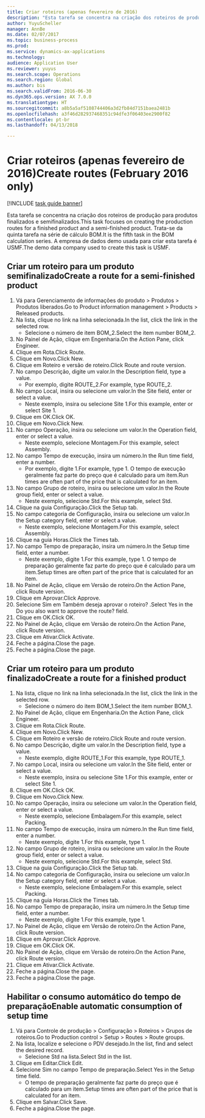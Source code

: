```yaml
--- 
title: Criar roteiros (apenas fevereiro de 2016)
description: "Esta tarefa se concentra na criação dos roteiros de produção para produtos finalizados e semifinalizados."
author: YuyuScheller
manager: AnnBe
ms.date: 02/07/2017
ms.topic: business-process
ms.prod: 
ms.service: dynamics-ax-applications
ms.technology: 
audience: Application User
ms.reviewer: yuyus
ms.search.scope: Operations
ms.search.region: Global
ms.author: bis
ms.search.validFrom: 2016-06-30
ms.dyn365.ops.version: AX 7.0.0
ms.translationtype: HT
ms.sourcegitcommit: a8b5a5af5108744406a3d2fb84d7151baea2481b
ms.openlocfilehash: a3f46d282937468351c94dfe3f06403ee2900f82
ms.contentlocale: pt-br
ms.lasthandoff: 04/13/2018

---
```

# <a name="create-routes-february-2016-only"></a><span data-ttu-id="e7d27-103">Criar roteiros (apenas fevereiro de 2016)</span><span class="sxs-lookup"><span data-stu-id="e7d27-103">Create routes (February 2016 only)</span></span>

[!INCLUDE [task guide banner](../../includes/task-guide-banner.md)]

<span data-ttu-id="e7d27-104">Esta tarefa se concentra na criação dos roteiros de produção para produtos finalizados e semifinalizados.</span><span class="sxs-lookup"><span data-stu-id="e7d27-104">This task focuses on creating the production routes for a finished product and a semi-finished product.</span></span> <span data-ttu-id="e7d27-105">Trata-se da quinta tarefa na série de cálculo BOM.</span><span class="sxs-lookup"><span data-stu-id="e7d27-105">It is the fifth task in the BOM calculation series.</span></span> <span data-ttu-id="e7d27-106">A empresa de dados demo usada para criar esta tarefa é USMF.</span><span class="sxs-lookup"><span data-stu-id="e7d27-106">The demo data company used to create this task is USMF.</span></span>


## <a name="create-a-route-for-a-semi-finished-product"></a><span data-ttu-id="e7d27-107">Criar um roteiro para um produto semifinalizado</span><span class="sxs-lookup"><span data-stu-id="e7d27-107">Create a route for a semi-finished product</span></span>
1. <span data-ttu-id="e7d27-108">Vá para Gerenciamento de informações do produto > Produtos > Produtos liberados.</span><span class="sxs-lookup"><span data-stu-id="e7d27-108">Go to Product information management > Products > Released products.</span></span>
2. <span data-ttu-id="e7d27-109">Na lista, clique no link na linha selecionada.</span><span class="sxs-lookup"><span data-stu-id="e7d27-109">In the list, click the link in the selected row.</span></span>
    * <span data-ttu-id="e7d27-110">Selecione o número de item BOM_2.</span><span class="sxs-lookup"><span data-stu-id="e7d27-110">Select the item number BOM_2.</span></span>  
3. <span data-ttu-id="e7d27-111">No Painel de Ação, clique em Engenharia.</span><span class="sxs-lookup"><span data-stu-id="e7d27-111">On the Action Pane, click Engineer.</span></span>
4. <span data-ttu-id="e7d27-112">Clique em Rota.</span><span class="sxs-lookup"><span data-stu-id="e7d27-112">Click Route.</span></span>
5. <span data-ttu-id="e7d27-113">Clique em Novo.</span><span class="sxs-lookup"><span data-stu-id="e7d27-113">Click New.</span></span>
6. <span data-ttu-id="e7d27-114">Clique em Roteiro e versão de roteiro.</span><span class="sxs-lookup"><span data-stu-id="e7d27-114">Click Route and route version.</span></span>
7. <span data-ttu-id="e7d27-115">No campo Descrição, digite um valor.</span><span class="sxs-lookup"><span data-stu-id="e7d27-115">In the Description field, type a value.</span></span>
    * <span data-ttu-id="e7d27-116">Por exemplo, digite ROUTE_2.</span><span class="sxs-lookup"><span data-stu-id="e7d27-116">For example, type ROUTE_2.</span></span>  
8. <span data-ttu-id="e7d27-117">No campo Local, insira ou selecione um valor.</span><span class="sxs-lookup"><span data-stu-id="e7d27-117">In the Site field, enter or select a value.</span></span>
    * <span data-ttu-id="e7d27-118">Neste exemplo, insira ou selecione Site 1.</span><span class="sxs-lookup"><span data-stu-id="e7d27-118">For this example, enter or select Site 1.</span></span>  
9. <span data-ttu-id="e7d27-119">Clique em OK.</span><span class="sxs-lookup"><span data-stu-id="e7d27-119">Click OK.</span></span>
10. <span data-ttu-id="e7d27-120">Clique em Novo.</span><span class="sxs-lookup"><span data-stu-id="e7d27-120">Click New.</span></span>
11. <span data-ttu-id="e7d27-121">No campo Operação, insira ou selecione um valor.</span><span class="sxs-lookup"><span data-stu-id="e7d27-121">In the Operation field, enter or select a value.</span></span>
    * <span data-ttu-id="e7d27-122">Neste exemplo, selecione Montagem.</span><span class="sxs-lookup"><span data-stu-id="e7d27-122">For this example, select Assembly.</span></span>  
12. <span data-ttu-id="e7d27-123">No campo Tempo de execução, insira um número.</span><span class="sxs-lookup"><span data-stu-id="e7d27-123">In the Run time field, enter a number.</span></span>
    * <span data-ttu-id="e7d27-124">Por exemplo, digite 1.</span><span class="sxs-lookup"><span data-stu-id="e7d27-124">For example, type 1.</span></span> <span data-ttu-id="e7d27-125">O tempo de execução geralmente faz parte do preço que é calculado para um item.</span><span class="sxs-lookup"><span data-stu-id="e7d27-125">Run times are often part of the price that is calculated for an item.</span></span>  
13. <span data-ttu-id="e7d27-126">No campo Grupo de roteiro, insira ou selecione um valor.</span><span class="sxs-lookup"><span data-stu-id="e7d27-126">In the Route group field, enter or select a value.</span></span>
    * <span data-ttu-id="e7d27-127">Neste exemplo, selecione Std.</span><span class="sxs-lookup"><span data-stu-id="e7d27-127">For this example, select Std.</span></span>  
14. <span data-ttu-id="e7d27-128">Clique na guia Configuração.</span><span class="sxs-lookup"><span data-stu-id="e7d27-128">Click the Setup tab.</span></span>
15. <span data-ttu-id="e7d27-129">No campo categoria de Configuração, insira ou selecione um valor.</span><span class="sxs-lookup"><span data-stu-id="e7d27-129">In the Setup category field, enter or select a value.</span></span>
    * <span data-ttu-id="e7d27-130">Neste exemplo, selecione Montagem.</span><span class="sxs-lookup"><span data-stu-id="e7d27-130">For this example, select Assembly.</span></span>  
16. <span data-ttu-id="e7d27-131">Clique na guia Horas.</span><span class="sxs-lookup"><span data-stu-id="e7d27-131">Click the Times tab.</span></span>
17. <span data-ttu-id="e7d27-132">No campo Tempo de preparação, insira um número.</span><span class="sxs-lookup"><span data-stu-id="e7d27-132">In the Setup time field, enter a number.</span></span>
    * <span data-ttu-id="e7d27-133">Neste exemplo, digite 1.</span><span class="sxs-lookup"><span data-stu-id="e7d27-133">For this example, type 1.</span></span> <span data-ttu-id="e7d27-134">O tempo de preparação geralmente faz parte do preço que é calculado para um item.</span><span class="sxs-lookup"><span data-stu-id="e7d27-134">Setup times are often part of the price that is calculated for an item.</span></span>  
18. <span data-ttu-id="e7d27-135">No Painel de Ação, clique em Versão de roteiro.</span><span class="sxs-lookup"><span data-stu-id="e7d27-135">On the Action Pane, click Route version.</span></span>
19. <span data-ttu-id="e7d27-136">Clique em Aprovar.</span><span class="sxs-lookup"><span data-stu-id="e7d27-136">Click Approve.</span></span>
20. <span data-ttu-id="e7d27-137">Selecione Sim em Também deseja aprovar o roteiro? .</span><span class="sxs-lookup"><span data-stu-id="e7d27-137">Select Yes in the Do you also want to approve the route? field.</span></span>
21. <span data-ttu-id="e7d27-138">Clique em OK.</span><span class="sxs-lookup"><span data-stu-id="e7d27-138">Click OK.</span></span>
22. <span data-ttu-id="e7d27-139">No Painel de Ação, clique em Versão de roteiro.</span><span class="sxs-lookup"><span data-stu-id="e7d27-139">On the Action Pane, click Route version.</span></span>
23. <span data-ttu-id="e7d27-140">Clique em Ativar.</span><span class="sxs-lookup"><span data-stu-id="e7d27-140">Click Activate.</span></span>
24. <span data-ttu-id="e7d27-141">Feche a página.</span><span class="sxs-lookup"><span data-stu-id="e7d27-141">Close the page.</span></span>
25. <span data-ttu-id="e7d27-142">Feche a página.</span><span class="sxs-lookup"><span data-stu-id="e7d27-142">Close the page.</span></span>

## <a name="create-a-route-for-a-finished-product"></a><span data-ttu-id="e7d27-143">Criar um roteiro para um produto finalizado</span><span class="sxs-lookup"><span data-stu-id="e7d27-143">Create a route for a finished product</span></span>
1. <span data-ttu-id="e7d27-144">Na lista, clique no link na linha selecionada.</span><span class="sxs-lookup"><span data-stu-id="e7d27-144">In the list, click the link in the selected row.</span></span>
    * <span data-ttu-id="e7d27-145">Selecione o número do item BOM_1.</span><span class="sxs-lookup"><span data-stu-id="e7d27-145">Select the item number BOM_1.</span></span>  
2. <span data-ttu-id="e7d27-146">No Painel de Ação, clique em Engenharia.</span><span class="sxs-lookup"><span data-stu-id="e7d27-146">On the Action Pane, click Engineer.</span></span>
3. <span data-ttu-id="e7d27-147">Clique em Rota.</span><span class="sxs-lookup"><span data-stu-id="e7d27-147">Click Route.</span></span>
4. <span data-ttu-id="e7d27-148">Clique em Novo.</span><span class="sxs-lookup"><span data-stu-id="e7d27-148">Click New.</span></span>
5. <span data-ttu-id="e7d27-149">Clique em Roteiro e versão de roteiro.</span><span class="sxs-lookup"><span data-stu-id="e7d27-149">Click Route and route version.</span></span>
6. <span data-ttu-id="e7d27-150">No campo Descrição, digite um valor.</span><span class="sxs-lookup"><span data-stu-id="e7d27-150">In the Description field, type a value.</span></span>
    * <span data-ttu-id="e7d27-151">Neste exemplo, digite ROUTE_1.</span><span class="sxs-lookup"><span data-stu-id="e7d27-151">For this example, type ROUTE_1.</span></span>  
7. <span data-ttu-id="e7d27-152">No campo Local, insira ou selecione um valor.</span><span class="sxs-lookup"><span data-stu-id="e7d27-152">In the Site field, enter or select a value.</span></span>
    * <span data-ttu-id="e7d27-153">Neste exemplo, insira ou selecione Site 1.</span><span class="sxs-lookup"><span data-stu-id="e7d27-153">For this example, enter or select Site 1.</span></span>  
8. <span data-ttu-id="e7d27-154">Clique em OK.</span><span class="sxs-lookup"><span data-stu-id="e7d27-154">Click OK.</span></span>
9. <span data-ttu-id="e7d27-155">Clique em Novo.</span><span class="sxs-lookup"><span data-stu-id="e7d27-155">Click New.</span></span>
10. <span data-ttu-id="e7d27-156">No campo Operação, insira ou selecione um valor.</span><span class="sxs-lookup"><span data-stu-id="e7d27-156">In the Operation field, enter or select a value.</span></span>
    * <span data-ttu-id="e7d27-157">Neste exemplo, selecione Embalagem.</span><span class="sxs-lookup"><span data-stu-id="e7d27-157">For this example, select Packing.</span></span>  
11. <span data-ttu-id="e7d27-158">No campo Tempo de execução, insira um número.</span><span class="sxs-lookup"><span data-stu-id="e7d27-158">In the Run time field, enter a number.</span></span>
    * <span data-ttu-id="e7d27-159">Neste exemplo, digite 1.</span><span class="sxs-lookup"><span data-stu-id="e7d27-159">For this example, type 1.</span></span>  
12. <span data-ttu-id="e7d27-160">No campo Grupo de roteiro, insira ou selecione um valor.</span><span class="sxs-lookup"><span data-stu-id="e7d27-160">In the Route group field, enter or select a value.</span></span>
    * <span data-ttu-id="e7d27-161">Neste exemplo, selecione Std.</span><span class="sxs-lookup"><span data-stu-id="e7d27-161">For this example, select Std.</span></span>  
13. <span data-ttu-id="e7d27-162">Clique na guia Configuração.</span><span class="sxs-lookup"><span data-stu-id="e7d27-162">Click the Setup tab.</span></span>
14. <span data-ttu-id="e7d27-163">No campo categoria de Configuração, insira ou selecione um valor.</span><span class="sxs-lookup"><span data-stu-id="e7d27-163">In the Setup category field, enter or select a value.</span></span>
    * <span data-ttu-id="e7d27-164">Neste exemplo, selecione Embalagem.</span><span class="sxs-lookup"><span data-stu-id="e7d27-164">For this example, select Packing.</span></span>  
15. <span data-ttu-id="e7d27-165">Clique na guia Horas.</span><span class="sxs-lookup"><span data-stu-id="e7d27-165">Click the Times tab.</span></span>
16. <span data-ttu-id="e7d27-166">No campo Tempo de preparação, insira um número.</span><span class="sxs-lookup"><span data-stu-id="e7d27-166">In the Setup time field, enter a number.</span></span>
    * <span data-ttu-id="e7d27-167">Neste exemplo, digite 1.</span><span class="sxs-lookup"><span data-stu-id="e7d27-167">For this example, type 1.</span></span>  
17. <span data-ttu-id="e7d27-168">No Painel de Ação, clique em Versão de roteiro.</span><span class="sxs-lookup"><span data-stu-id="e7d27-168">On the Action Pane, click Route version.</span></span>
18. <span data-ttu-id="e7d27-169">Clique em Aprovar.</span><span class="sxs-lookup"><span data-stu-id="e7d27-169">Click Approve.</span></span>
19. <span data-ttu-id="e7d27-170">Clique em OK.</span><span class="sxs-lookup"><span data-stu-id="e7d27-170">Click OK.</span></span>
20. <span data-ttu-id="e7d27-171">No Painel de Ação, clique em Versão de roteiro.</span><span class="sxs-lookup"><span data-stu-id="e7d27-171">On the Action Pane, click Route version.</span></span>
21. <span data-ttu-id="e7d27-172">Clique em Ativar.</span><span class="sxs-lookup"><span data-stu-id="e7d27-172">Click Activate.</span></span>
22. <span data-ttu-id="e7d27-173">Feche a página.</span><span class="sxs-lookup"><span data-stu-id="e7d27-173">Close the page.</span></span>
23. <span data-ttu-id="e7d27-174">Feche a página.</span><span class="sxs-lookup"><span data-stu-id="e7d27-174">Close the page.</span></span>

## <a name="enable-automatic-consumption-of-setup-time"></a><span data-ttu-id="e7d27-175">Habilitar o consumo automático do tempo de preparação</span><span class="sxs-lookup"><span data-stu-id="e7d27-175">Enable automatic consumption of setup time</span></span>
1. <span data-ttu-id="e7d27-176">Vá para Controle de produção > Configuração > Roteiros > Grupos de roteiros.</span><span class="sxs-lookup"><span data-stu-id="e7d27-176">Go to Production control > Setup > Routes > Route groups.</span></span>
2. <span data-ttu-id="e7d27-177">Na lista, localize e selecione o PDV desejado.</span><span class="sxs-lookup"><span data-stu-id="e7d27-177">In the list, find and select the desired record.</span></span>
    * <span data-ttu-id="e7d27-178">Selecione Std na lista.</span><span class="sxs-lookup"><span data-stu-id="e7d27-178">Select Std in the list.</span></span>  
3. <span data-ttu-id="e7d27-179">Clique em Editar.</span><span class="sxs-lookup"><span data-stu-id="e7d27-179">Click Edit.</span></span>
4. <span data-ttu-id="e7d27-180">Selecione Sim no campo Tempo de preparação.</span><span class="sxs-lookup"><span data-stu-id="e7d27-180">Select Yes in the Setup time field.</span></span>
    * <span data-ttu-id="e7d27-181">O tempo de preparação geralmente faz parte do preço que é calculado para um item.</span><span class="sxs-lookup"><span data-stu-id="e7d27-181">Setup times are often part of the price that is calculated for an item.</span></span>  
5. <span data-ttu-id="e7d27-182">Clique em Salvar.</span><span class="sxs-lookup"><span data-stu-id="e7d27-182">Click Save.</span></span>
6. <span data-ttu-id="e7d27-183">Feche a página.</span><span class="sxs-lookup"><span data-stu-id="e7d27-183">Close the page.</span></span>


